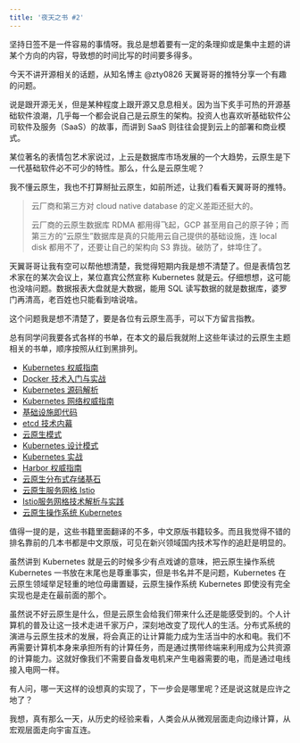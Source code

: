 ```yaml
---
title: '夜天之书 #2'
---
```


坚持日签不是一件容易的事情呀。我总是想着要有一定的条理抑或是集中主题的讲某个方向的内容，导致想的时间比写的时间要多得多。

今天不讲开源相关的话题，从知名博主 @zty0826 天翼哥哥的推特分享一个有趣的问题。

说是跟开源无关，但是某种程度上跟开源又息息相关。因为当下炙手可热的开源基础软件浪潮，几乎每一个都会说自己是云原生的架构。投资人也喜欢听基础软件公司软件及服务（SaaS）的故事，而讲到 SaaS 则往往会提到云上的部署和商业模式。

某位著名的表情包艺术家说过，上云是数据库市场发展的一个大趋势，云原生是下一代基础软件必不可少的特性。那么，什么是云原生呢？

我不懂云原生，我也不打算掰扯云原生，如前所述，让我们看看天翼哥哥的推特。

> 云厂商和第三方对 cloud native database 的定义差距还挺大的。
> 
> 云厂商的云原生数据库 RDMA 都用得飞起，GCP 甚至用自己的原子钟；而第三方的“云原生”数据库是真的只能用云自己提供的基础设施，连 local disk 都用不了，还要让自己的架构向 S3 靠拢。破防了，蚌埠住了。

天翼哥哥让我有空可以帮他想清楚，我觉得短期内我是想不清楚了。但是表情包艺术家在的某次会议上，某位嘉宾公然宣称 Kubernetes 就是云。仔细想想，这可能也没啥问题。数据报表大盘就是大数据，能用 SQL 读写数据的就是数据库，婆罗门再清高，老百姓也只能看到啥说啥。

这个问题我是想不清楚了，要是各位有云原生高手，可以下方留言指教。

总有同学问我要各式各样的书单，在本文的最后我就附上这些年读过的云原生主题相关的书单，顺序按照从红到黑排列。

* [Kubernetes 权威指南](https://book.douban.com/subject/33444476/)
* [Docker 技术入门与实战](https://book.douban.com/subject/30329430/)
* [Kubernetes 源码解析](https://book.douban.com/subject/35100082/)
* [Kubernetes 网络权威指南](https://book.douban.com/subject/34855927/)
* [基础设施即代码](https://book.douban.com/subject/30298097/)
* [etcd 技术内幕](https://book.douban.com/subject/30275551/)
* [云原生模式](https://book.douban.com/subject/35169075/)
* [Kubernetes 设计模式](https://book.douban.com/subject/35175701/)
* [Kubernetes 实战](https://book.douban.com/subject/35346815/)
* [Harbor 权威指南](https://book.douban.com/subject/35220390/)
* [云原生分布式存储基石](https://book.douban.com/subject/30386518/)
* [云原生服务网格 Istio](https://book.douban.com/subject/34438220/)
* [Istio服务网格技术解析与实践](https://book.douban.com/subject/35001667/)
* [云原生操作系统 Kubernetes](https://book.douban.com/subject/35260171/)

值得一提的是，这些书籍里面翻译的不多，中文原版书籍较多。而且我觉得不错的排名靠前的几本书都是中文原版，可见在新兴领域国内技术写作的追赶是明显的。

虽然讲到 Kubernetes 就是云的时候多少有点戏谑的意味，把云原生操作系统 Kubernetes 一书放在末尾也是尊重事实，但是书名并不是问题，Kubernetes 在云原生领域举足轻重的地位毋庸置疑，云原生操作系统 Kubernetes 即使没有完全实现也是走在最前面的那个。

虽然说不好云原生是什么，但是云原生会给我们带来什么还是能感受到的。个人计算机的普及让这一技术走进千家万户，深刻地改变了现代人的生活。分布式系统的演进与云原生技术的发展，将会真正的让计算能力成为生活当中的水和电。我们不再需要计算机本身来承担所有的计算任务，而是通过携带终端来利用成为公共资源的计算能力。这就好像我们不需要自备发电机来产生电器需要的电，而是通过电线接入电网一样。

有人问，哪一天这样的设想真的实现了，下一步会是哪里呢？还是说这就是应许之地了？

我想，真有那么一天，从历史的经验来看，人类会从从微观层面走向边缘计算，从宏观层面走向宇宙互连。
